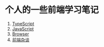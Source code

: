 # 个人的一些前端学习笔记

1. [TypeScript](TypeScript/README.md)
2. [JavaScript](JavaScript/JS面向对象.md)
3. [Browser](Browser/浏览器组成.md)
4. [前端杂谈](前端杂谈/项目技术选型分析.md)

